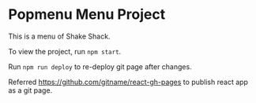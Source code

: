 # Popmenu Menu Project

This is a menu of Shake Shack. 

To view the project, run `npm start`. 

Run `npm run deploy` to re-deploy git page after changes. 

Referred https://github.com/gitname/react-gh-pages to publish react app as a git page. 
